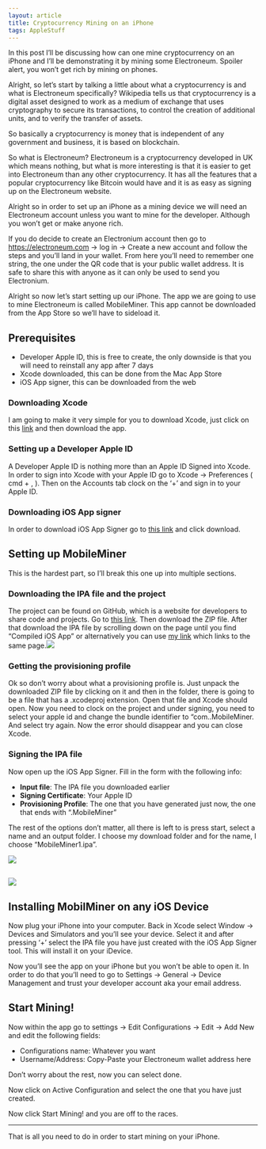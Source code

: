 ```yaml
---
layout: article
title: Cryptocurrency Mining on an iPhone
tags: AppleStuff
---
```


In this post I’ll be discussing how can one mine cryptocurrency on an iPhone and I’ll be demonstrating it by mining some Electroneum. Spoiler alert, you won’t get rich by mining on phones.

Alright, so let’s start by talking a little about what a cryptocurrency is and what is Electroneum specifically? Wikipedia tells us that cryptocurrency is a digital asset designed to work as a medium of exchange that uses cryptography to secure its transactions, to control the creation of additional units, and to verify the transfer of assets.

So basically a cryptocurrency is money that is independent of any government and business, it is based on blockchain.

So what is Electroneum? Electroneum is a cryptocurrency developed in UK which means nothing, but what is more interesting is that it is easier to get into Electroneum than any other cryptocurrency. It has all the features that a popular cryptocurrency like Bitcoin would have and it is as easy as signing up on the Electroneum website.

Alright so in order to set up an iPhone as a mining device we will need an Electroneum account unless you want to mine for the developer. Although you won’t get or make anyone rich.

If you do decide to create an Electronium account then go to https://electroneum.com -> log in -> Create a new account and follow the steps and you’ll land in your wallet. From here you’ll need to remember one string, the one under the QR code that is your public wallet address. It is safe to share this with anyone as it can only be used to send you Electronium.

Alright so now let’s start setting up our iPhone. The app we are going to use to mine Electroneum is called MobileMiner. This app cannot be downloaded from the App Store so we’ll have to sideload it.

## Prerequisites

*   Developer Apple ID, this is free to create, the only downside is that you will need to reinstall any app after 7 days
*   Xcode downloaded, this can be done from the Mac App Store
*   iOS App signer, this can be downloaded from the web

### Downloading Xcode

I am going to make it very simple for you to download Xcode, just click on this [link](https://itunes.apple.com/us/app/xcode/id497799835?mt=12) and then download the app.

### Setting up a Developer Apple ID

A Developer Apple ID is nothing more than an Apple ID Signed into Xcode. In order to sign into Xcode with your Apple ID go to Xcode -> Preferences ( cmd + , ). Then on the Accounts tab clock on the ‘+’ and sign in to your Apple ID.

### Downloading iOS App signer

In order to download iOS App Signer go to [this link](https://dantheman827.github.io/ios-app-signer/) and click download.

## Setting up MobileMiner

This is the hardest part, so I’ll break this one up into multiple sections.

### Downloading the IPA file and the project

The project can be found on GitHub, which is a website for developers to share code and projects. Go to [this link](https://github.com/limneos/MobileMiner). Then download the ZIP file. After that download the IPA file by scrolling down on the page until you find “Compiled iOS App” or alternatively you can use [my link](http://www.mediafire.com/file/f6qzt8jv26wtqm6/MobileMiner.ipa) which links to the same page.![](https://res.cloudinary.com/kristofk-com/image/upload/v1566803400/kristofk-com/posts/2017-12-24-crypto-currency-mining-on-an-iphone/Screenshot-2017-12-24-12.10.05-min.png)

### Getting the provisioning profile

Ok so don’t worry about what a provisioning profile is. Just unpack the downloaded ZIP file by clicking on it and then in the folder, there is going to be a file that has a .xcodeproj extension. Open that file and Xcode should open. Now you need to clock on the project and under signing, you need to select your apple id and change the bundle identifier to “com.<your name>.MobileMiner. And select try again. Now the error should disappear and you can close Xcode.

### Signing the IPA file

Now open up the iOS App Signer. Fill in the form with the following info:

*   **Input file**: The IPA file you downloaded earlier
*   **Signing Certificate**: Your Apple ID
*   **Provisioning Profile**: The one that you have generated just now, the one that ends with “.MobileMiner”

The rest of the options don’t matter, all there is left to is press start, select a name and an output folder. I choose my download folder and for the name, I choose “MobileMiner1.ipa”.

![](https://res.cloudinary.com/kristofk-com/image/upload/v1566803400/kristofk-com/posts/2017-12-24-crypto-currency-mining-on-an-iphone/Screenshot-2017-12-24-12.57.39-min.png)

## ![](https://res.cloudinary.com/kristofk-com/image/upload/v1566803400/kristofk-com/posts/2017-12-24-crypto-currency-mining-on-an-iphone/Screenshot-2017-12-24-12.58.03-min.png)

## Installing MobilMiner on any iOS Device

Now plug your iPhone into your computer. Back in Xcode select Window -> Devices and Simulators and you’ll see your device. Select it and after pressing ‘+’ select the IPA file you have just created with the iOS App Signer tool. This will install it on your iDevice.

Now you’ll see the app on your iPhone but you won’t be able to open it. In order to do that you’ll need to go to Settings -> General -> Device Management and trust your developer account aka your email address.

## Start Mining!

Now within the app go to settings -> Edit Configurations -> Edit -> Add New and edit the following fields:

*   Configurations name: Whatever you want
*   Username/Address: Copy-Paste your Electroneum wallet address here

Don’t worry about the rest, now you can select done.

Now click on Active Configuration and select the one that you have just created.

Now click Start Mining! and you are off to the races.

* * *

That is all you need to do in order to start mining on your iPhone.
